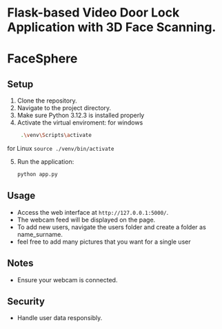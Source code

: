 # Flask-based Video Door Lock Application with 3D Face Scanning.
# FaceSphere

## Setup

1. Clone the repository.
2. Navigate to the project directory.
3. Make sure Python 3.12.3 is installed properly
4. Activate the virtual enviroment:
for windows
    ```bash
     .\venv\Scripts\activate
    ```
for Linux
    ```
    source ./venv/bin/activate
    ```

5. Run the application:
    ```bash
    python app.py
    ```

## Usage

- Access the web interface at `http://127.0.0.1:5000/`.
- The webcam feed will be displayed on the page.
- To add new users, navigate the users folder and create a folder as name_surname.
- feel free to add many pictures that you want for a single user

## Notes

- Ensure your webcam is connected.


## Security

- Handle user data responsibly.
